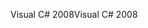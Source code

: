 <span data-ttu-id="7449c-101">Visual C# 2008</span><span class="sxs-lookup"><span data-stu-id="7449c-101">Visual C# 2008</span></span>
